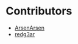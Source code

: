 # Contributors

* [ArsenArsen](https://github.com/ArsenArsen)
* [redg3ar](https://github.com/redg3ar)